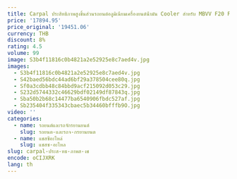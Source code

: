 ```yaml
---
title: Carpal ประสิทธิภาพสูงชิ้นส่วนรถยนต์อลูมิเนียมเครื่องยนต์น้ํามัน Cooler สําหรับ MBVV F20 F22 F30 G30 G32 OE 11428596283
price: '17894.95'
price_original: '19451.06'
currency: THB
discount: 8%
rating: 4.5
volume: 99
image: S3b4f11816c0b4821a2e52925e8c7aed4v.jpg
images:
  - S3b4f11816c0b4821a2e52925e8c7aed4v.jpg
  - S42baed56bdc44ad6bf29a378504cee80q.jpg
  - Sf0a3cdbb48c84bbd9acf215092d053c29.jpg
  - S232d5744332c46629bdf02149df87843q.jpg
  - Sba50b2b68c14477ba6540906fbdc527af.jpg
  - Sb235404f335343cbaec5b34460bfffb9O.jpg
video: ''
categories:
  - name: รถยนต์และรถจักรยานยนต์
    slug: รถยนต-และรถจ-กรยานยนต
  - name: แชสซีอะไหล่
    slug: แชสซ-อะไหล
slug: carpal-ประส-ทธ-ภาพส-งช
encode: oCIJXRK
lang: th
---
```

  